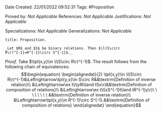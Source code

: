 <div class="topSpace"></div>

Date Created: 22/01/2022 09:52:31
Tags: #Proposition

Proved by: _Not Applicable_
References: _Not Applicable_
Justifications: _Not Applicable_

Specializations: _Not Applicable_
Generalizations: _Not Applicable_

``` ad-Proposition
title: Proposition.

_Let $R$ and $S$ be binary relations. Then $\l(S\circ R\r)^{-1}=R^{-1}\circ S^{-1}$._

```

_Proof_. Take $\tpl{x,y}\in \l(S\circ R\r)^{-1}$. The result follows from the following chain of equivalences:
$$\begin{equation}
    \begin{alignedat}{2}
        \tpl{x,y}\in \l(S\circ R\r)^{-1}&\Leftrightarrow\tpl{y,x}\in S\circ R&&\textrm{Definition of inverse relation}\\
        &\Leftrightarrow\ex t\l(yRt\land tSx\r)&&\textrm{Definition of composition of relations}\\
        &\Leftrightarrow\ex t\l(xS^{-1}t\land tR^{-1}y\r)\ \ \ \ \ \ \ \ &&\textrm{Definition of inverse relation}\\
        &\Leftrightarrow\tpl{x,y}\in R^{-1}\circ S^{-1}.&&\textrm{Definition of composition of relations}
    \end{alignedat}
\end{equation}$$
